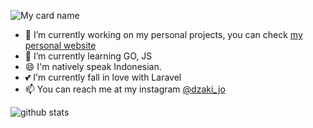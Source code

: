 ![My card name](https://cardivo.vercel.app/api?name=Dzaki%20Jo%20W&description=Developer&image=https://avatars.githubusercontent.com/u/27538077?v=4&backgroundColor=%23293B5F&instagram=dzaki_jo&github=dzakijo1&twitter=petualangkusam&pattern=topography&colorPattern=%2347597E&fontColor=%23ddd&iconColor=%23fff&opacity=0.3)

- 🔭 I’m currently working on my personal projects, you can check <a href="http://aliftriadi.xyz">my personal website</a>
- 🌱 I’m currently learning GO, JS
- 😄 I'm natively speak Indonesian.
- 💕 I'm currently fall in love with Laravel
- 📫 You can reach me at my instagram [@dzaki_jo](https://instagram.com/dzaki_jo)

![github stats](https://github-readme-stats.vercel.app/api?username=dzakijo1&show_icons=true)
